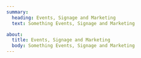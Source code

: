 ```yaml
---
summary:
  heading: Events, Signage and Marketing
  text: Something Events, Signage and Marketing

about:
  title: Events, Signage and Marketing
  body: Something Events, Signage and Marketing
---
```

